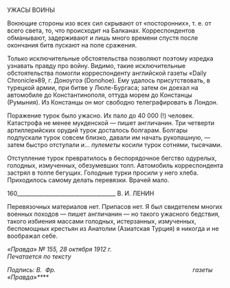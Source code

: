 УЖАСЫ ВОИНЫ

Воюющие стороны изо всех сил скрывают от «посторонних», т. е. от всего света, то, что происходит на Балканах. Корреспондентов обманывают, задерживают и лишь мно­го времени спустя после окончания битв пускают на поле сражения.

Только исключительные обстоятельства позволяют поэтому изредка узнавать правду про войну. Видимо, такие исключительные обстоятельства помогли корреспонденту английской газеты «Daily Chronicle»89, г. Доноугоэ (Donohoe). Ему удалось присутство­вать, в турецкой армии, при битве у Люле-Бургаса; затем он доехал на автомобиле до Константинополя, оттуда морем до Констанцы (Румыния). Из Констанцы он мог сво­бодно телеграфировать в Лондон.

Поражение турок было ужасно. Их пало до 40 000 (!) человек. Катастрофа не менее мукденской — пишет англичанин. Три четверти артиллерийских орудий турок доста­лось болгарам. Болгары подпускали турок совсем близко, давали им начать рукопаш­ную, — затем быстро отступали и... _пулеметы_ косили турок сотнями, тысячами.

Отступление турок превратилось в беспорядочное бегство одурелых, голодных, из­мученных, обезумевших толп. Автомобиль корреспондента застрял в толпе бегущих. Голодные турки просили у него хлеба. Приходилось самому делать перевязки. Врачей мало.

  

160____________________________________ В. И. ЛЕНИН

Перевязочных материалов нет. Припасов нет. Я был свидетелем многих военных похо­дов — пишет англичанин — но такого ужасного бедствия, такого избиения массами голодных, истерзанных, измученных, беспомощных крестьян из Анатолии (Азиатская Турция) я никогда и не воображал себе.

_«Правда» № 155, 28 октября 1912 г.                                                         Печатается по тексту_

_Подпись: В.  Фр.                                                                                 газеты «Правда»**_**
